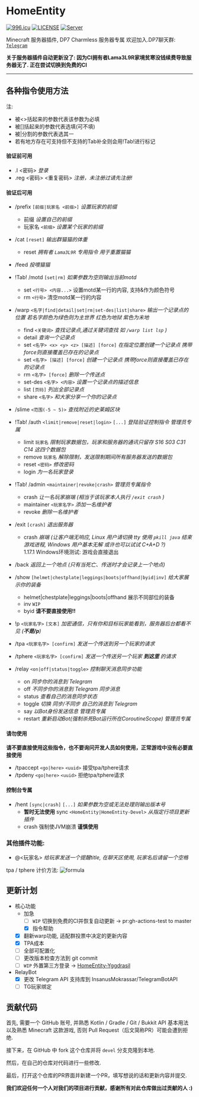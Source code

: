 # HomeEntity 

[![996.icu](https://img.shields.io/badge/link-996.icu-red.svg)](https://996.icu)
[![LICENSE](https://img.shields.io/badge/license-Anti%20996-blue.svg)](https://github.com/996icu/996.ICU/blob/master/LICENSE)
[![Server](https://hello-minecraft-api-production.up.railway.app/api/ping-svg/39.105.115.28:46277)](https://hello-minecraft-api-production.up.railway.app/api/ping-svg/39.105.115.28:46277)

Minecraft 服务器插件, DP7 Charmless 服务器专属 欢迎加入.DP7聊天群: [`Telegram`](https://t.me/joinchat/raRF9e8WOs84NzM1)

**关于服务器插件自动更新没了: 因为CI拥有者Lama3L9R家境贫寒没钱续费导致服务器无了. 正在尝试切换到免费的CI**

---
各种指令使用方法
---
注:
- 被<>括起来的参数代表该参数为必填
- 被[]括起来的参数代表选填(可不填)
- 被|分割的参数代表选其一
- 若有地方存在可支持但不支持的Tab补全则会用!Tab!进行标记

#### 验证前可用

- .l <密码> *登录*
- .reg <密码> <重复密码> *注册，未注册过请先注册!*

#### 验证后可用

- /prefix `[前缀|玩家名 <前缀>]` *设置玩家的前缀*
  - 前缀 *设置自己的前缀*
  - 玩家名 `<前缀>` *设置某个玩家的前缀*
- /cat `[reset]` *输出群猫猫的体重*
  - reset *拥有者 `Lama3L9R` 专用指令 用于重置猫猫*

- /feed *投喂猫猫*

- !Tab! /motd `[set|rm]` *如果参数为空则输出当前motd*
    - set `<行号> <内容...>` 设置motd某一行的内容, 支持&作为颜色符号
	- rm `<行号>` 清空motd某一行的内容

- /warp `<名字|find|detail|set|rm|set-des|list|share>` *输出一个记录点的位置 若名字颜色为绿色则为主世界 红色为地狱 紫色为末地*
	- find `<关键词>` *查找记录点,通过关键词查找 如 `/warp list lsp` )*
	- detail *查询一个记录点*
	- set `<名字> <x> <y> <z> [描述] [force]` *在指定位置创建一个记录点 携带force则直接覆盖已存在的记录点*
	- set `<名字> [描述] [force]` *创建一个记录点 携带force则直接覆盖已存在的记录点*
	- rm `<名字> [force]` *删除一个传送点*
	- set-des `<名字> <内容>` *设置一个记录点的描述信息*
	- list `[页码]` *列出全部记录点*
	- share `<名字>` *和大家分享一个你的记录点*

- /slime `<范围(-5 ~ 5)>` *查找附近的史莱姆区块*

- !Tab! /auth `<limit|remove|reset|login>` `[...]` *登陆验证控制指令 管理员专属*
	- limit `玩家名` *限制玩家数据包，玩家和服务器的通讯只留存 S16 S03 C31 C14 这四个数据包*
	- remove `玩家名` *解除限制，发送限制期间所有服务器发送的数据包*
	- reset `<密码>` *修改密码*
	- login *为一名玩家登录*

- !Tab! /admin `<maintainer|revoke|crash>` *管理员专属指令*
  - crash *让一名玩家崩端 (相当于该玩家本人执行 `/exit crash` )*
  - maintainer `<玩家名字>` *添加一名维护者*
  - revoke *删除一名维护者*

- /exit `[crash]` *退出服务器*
	- crash *崩端 (让客户端无响应, Linux 用户请切换 tty 使用 `pkill java` 结束游戏进程, Windows 用户基本无解 或许也可以试试 C+A+D ?)*\
	  1.17.1 Windows环境测试: 游戏会直接退出
	  
- /back *返回上一个地点 (只有当死亡、传送时才会记录上一个地点)*
  
- /show `[helmet|chestplate|leggings|boots|offhand|byid|inv]` *给大家展示你的装备*
  - helmet|chestplate|leggings|boots|offhand 展示不同部位的装备
  - inv `WIP`
  - byid **请不要直接使用!!**	
	
- !p `<玩家名字>` `[文本]` *加密通信，只有你和目标玩家能看到，服务器后台都看不见 (**不是/p**)*

- /tpa `<玩家名字> [confirm]` *发送一个传送到另一个玩家的请求*

- /tphere `<玩家名字> [confirm]` *发送一个传送另一个玩家 **到这里** 的请求*

- /relay `<on|off|status|toggle>` *控制聊天消息同步功能*
	- on *同步你的消息到 Telegram*
	- off *不同步你的消息到 Telegram 同步消息*
	- status *查看自己的消息同步状态*
	- toggle *切换 同步/不同步 自己的消息到 Telegram*
	- say *以Bot身份发送信息 管理员专属*
	- restart *重新启动Bot(强制杀死Bot运行所在CoroutineScope) 管理员专属*

#### 请勿使用

**请不要直接使用这些指令，也不要询问开发人员如何使用，正常游戏中没有必要直接使用**

- /tpaccept `<go|here>` `<uuid>` 接受tpa/tphere请求
- /tpdeny `<go|here>` `<uuid>` 拒绝tpa/tphere请求

#### 控制台专属
- /hent `[sync|crash]` `[...]` *如果参数为空或无法处理则输出版本号*
	- **暂时无法使用** sync `<HomeEntity|HomeEntity-Devel>` *从指定行项目更新插件*
	- crash 强制使JVM崩溃 **谨慎使用**
	
### 其他插件功能:
- @<玩家名> *给玩家发送一个提醒title, 在聊天区使用, 玩家名后请留一个空格*

tpa / tphere 计价方法:
![formula](https://i.imgur.com/UCw2pAZ.jpg)

## 更新计划

- 核心功能
  - 加急
	+ [ ] `WIP` 切换到免费的CI并恢复自动更新 -> pr:gh-actions-test to master
	+ [x] 指令帮助
  + [x] 翻新warp功能, 适配群投票中决定的更新内容
  + [x] TPA成本
  + [ ] 全部可配置化
  + [ ] 更改版本检查方法到 git commit
  + [ ] `WIP` 外置第三方登录 -> [HomeEntity-Yggdrasil](https://github.com/DP7-Network/HomeEntity-Yggdrasil)
- RelayBot
  + [x] 更改 Telegram API 支持库到 InsanusMokrassar/TelegramBotAPI
  + [ ] TG玩家绑定

## 贡献代码

首先, 需要一个 GitHub 账号, 并熟悉 Kotlin / Gradle / Git / Bukkit API 基本用法以及熟悉 Minecraft 这款游戏,
否则 Pull Request（后文简称PR）可能会遭到拒绝.

接下来，在 GitHub 中 fork 这个仓库并将 `devel` 分支克隆到本地.

然后，在自己的仓库对代码进行一些修改.

最后，打开这个仓库的PR界面并新建一个PR，填写想说的话和更新内容并提交.

**我们欢迎任何一个人对我们的项目进行贡献，感谢所有对此仓库做出过贡献的人 :)**
